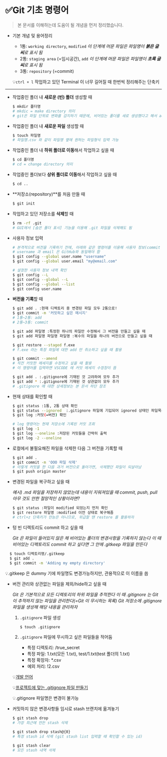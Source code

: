 # ✅Git 기초 명령어

> 
>
> 본 문서를 이해하는데 도움이 될 개념을 먼저 정리했습니다.

* 기본 개념 및 용어정리
  * 1통: `working directory`, `modified`
    *이 단계에 머문 파일은 파일명이 **붉은 글씨**로 표시 됨*
  * 2통: `staging area` (=임시공간), `add`
    *이 단계에 머문 파일은 파일명이 **초록 글씨**로 표시 됨*
  * 3통: `repository` (=commit)

  💡`ctrl + l` 작업하고 있던 Terminal 이 너무 길어질 때 한번씩 정리해주는 단축키

---



* 작업중인 폴더 내 **새로운 (빈) 폴더** 생성할 때

  ```bash
  $ mkdir 폴더명
  # mkdic = make directory 의미
  # git은 파일 단위로 변화를 감지하기 때문에, 비어있는 폴더를 새로 생성했다고 해서 add, commit 명령어를 입력할 필요는 없음
  ```

* 작업중인 폴더 내 **새로운 파일** 생성할 때

  ```bash
  $ touch 파일명
  # 파일명.csv 와 같이 파일명 옆에 원하는 파일형식 입력 가능
  ```

* 작업중인 폴더 내 **하위 폴더로 이동**해서 작업하고 싶을 때

  ```bash
  $ cd 폴더명
  # cd = change directory 의미
  ```

* 작업중인 폴더보다 **상위 폴더로 이동**해서 작업하고 싶을 때

  ```bash
  $ cd ..
  ```

* **저장소(repository)**를 처음 만들 때

  ```bash
  $ git init
  ```

* 작업하고 있던 저장소를 **삭제**할 때

  ```bash
  $ rm -rf .git
  # GUI에서 [숨은 폴더 표시] 기능을 이용해 .git 파일을 삭제해도 됨
  ```

* 사용자 정보 입력

  ```bash
  # 본격적으로 버전을 기록하기 전에, 아래와 같은 명령어를 이용해 사용자 정보(commit author)를 입력해야 함
  # username 과 email 은 GitHub와 동일해야 함
  $ git config --global user.name "username"
  $ git config --global user.email "my@email.com"
  
  # 설정한 사용자 정보 내역 확인
  $ git config --L
  $ git config --global --L
  $ git config --global --list
  $ git config user.name
  ```

* **버전을 기록**할 때

  ```bash
  $ git add . :현재 디렉토리 중 변경된 파일 모두 2통으로!
  $ git commit -m '커밋하고 싶은 메시지'
  # 1통~2통: add
  # 2통~3통: commit
  
  $ git add 파일명 :특정한 하나의 파일만 수정해서 그 버전을 만들고 싶을 때
  $ git add 파일명 파일명 파일명 :복수의 파일을 하나의 버전으로 만들고 싶을 때
  
  $ git restore --staged f.exe
  # f.exe 라는 특정 파일에 대한 add 만 취소하고 싶을 때 활용
  
  $ git commit --amend
  # 직전 커밋한 메세지를 수정하고 싶을 때 활용
  # 이 명령어를 입력하면 VSCODE 에 커밋 메세지 수정창이 뜸
  
  $ git add . :.gitignore에 기재된 것 고려하여 모두 추가
  $ git add * :.gitignore에 기재된 것 상관없이 모두 추가
  # .gitignore 에 대한 상세정보는 본 문서 하단 참조
  ```

* 현재 상태를 확인할 때

  ```bash
  $ git status :1통, 2통 상태 확인
  $ git status --ignored  :.gitignore 파일에 기입되어 ignored 상태인 파일목록 확인
  $ git log :커밋(=버전) 확인
  
  # log 명령어는 현재 저장소에 기록된 커밋 조회
  $ git log -1
  $ git log --oneline :저장된 커밋들을 간략히 출력
  $ git log -2 --oneline
  ```

* 로컬에서 불필요해진 파일을 삭제한 다음 그 버전을 기록할 때

  ```bash
  $ git add .
  $ git commit -m 'OOO 파일 삭제'
  # 이렇게 커밋을 한 다음 과거 버전으로 돌아가면, 삭제했던 파일이 되살아남
  $ git push origin master
  ```

* 변경된 파일을 복구하고 싶을 때

  *예시) .md 파일을 저장하지 않았는데 내용이 지워져있을 때
           commit, push, pull 아무 것도 안한 절망적인 상황이라면?*

  ```bash
  $ git status :파일이 modified 되었는지 먼저 확인
  $ git restore 파일명 :modified 이전 상태로 복구해줌
  # ctrl+z 단축키가 만능은 아니므로, 위급할 땐 restore 를 활용하자
  ```

* 텅 빈 디렉토리도 commit 하고 싶을 때

  *Git 은 파일이 들어있지 않은 채 비어있는 폴더의 변경사항을 기록하지 않는다*
  *이 때 비어있는 디렉토리도 commit 하고 싶다면 그 안에 .gitkeep 파일을 만든다*
  
```bash
  $ touch 디렉토리명/.gitkeep
  $ git add .
  $ git commit -m 'Adding my empty directory'
```

  💡.gitkeep 은 dummy 기에 파일명도 변경가능하지만, 관용적으로 이 이름을 씀

* 버전 관리와 상관없는 파일을 제외/hide하고 싶을 때

   *Git 은 기본적으로 모든 디렉토리의 하위 파일을 추적한다*
  *이 때 .gitignore 는 Git 이 추적하지 않는 파일을 관리한다(=Git 이 무시하는 목록)*
  *Git 저장소에 .gitignore 파일을 생성해 해당 내용을 관리하자*

  1. `.gitignore` 파일 생성
  
     ```bash
     $ touch .gitignore
     ```
  
  2. `.gitignore` 파일에 무시하고 싶은 파일들을 적어둠
     
     * 특정 디렉토리: /true_secret
     * 특정 파일: 1.txt(모든 1.txt), test/1.txt(test 폴더의 1.txt)
     * 특정 확장자: *.csv
     * 예외 처리: !2.csv
  
  💡[개발 언어](https://github.com/github/gitignore)
  
  💡[프로젝트에 맞는 .gitignore 파일 만들기](https://gitignore.io)
  
  💡.gitignore 파일명은 변경이 불가능

- 커밋하지 않은 변경사항들 임시로 stash 브랜치에 옮겨놓기

  ```bash
  $ git stash drop
  # 가장 최근에 만든 stash 삭제
  
  $ git stash drop stash@{0}
  # 특정 stash id 삭제 (git stash list 입력할 때 확인할 수 있는 id)
  
  $ git stash clear
  # 모든 stash 내역 삭제
  ```

  